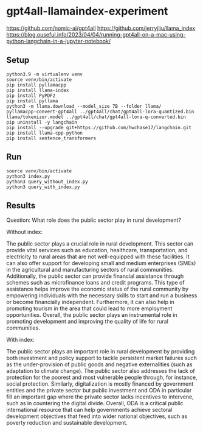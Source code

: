 # gpt4all-llamaindex-experiment

https://github.com/nomic-ai/gpt4all
https://github.com/jerryjliu/llama_index
https://blog.ouseful.info/2023/04/04/running-gpt4all-on-a-mac-using-python-langchain-in-a-jupyter-notebook/

## Setup
```
python3.9 -m virtualenv venv
source venv/bin/activate
pip install pyllamacpp
pip install llama-index
pip install PyPDF2
pip install pyllama
python3 -m llama.download --model_size 7B --folder llama/
pyllamacpp-convert-gpt4all ../gpt4all/chat/gpt4all-lora-quantized.bin llama/tokenizer.model ../gpt4all/chat/gpt4all-lora-q-converted.bin
pip uninstall -y langchain
pip install --upgrade git+https://github.com/hwchase17/langchain.git
pip install llama-cpp-python
pip install sentence_transformers
```

## Run
```
source venv/bin/activate
python3 index.py
python3 query_without_index.py
python3 query_with_index.py
```

## Results
Question: What role does the public sector play in rural development?

Without index:

The public sector plays a crucial role in rural development. This sector can provide vital services such as education, healthcare, transportation, and electricity to rural areas that are not well-equipped with these facilities. It can also offer support for developing small and medium enterprises (SMEs) in the agricultural and manufacturing sectors of rural communities. Additionally, the public sector can provide financial assistance through schemes such as microfinance loans and credit programs. This type of assistance helps improve the economic status of the rural community by empowering individuals with the necessary skills to start and run a business or become financially independent. Furthermore, it can also help in promoting tourism in the area that could lead to more employment opportunities. Overall, the public sector plays an instrumental role in promoting development and improving the quality of life for rural communities.


With index:

The public sector plays an important role in rural development by providing both investment and policy support to tackle persistent market failures such as the under-provision of public goods and negative externalities (such as adaptation to climate change). The public sector also addresses the lack of protection for the poorest and most vulnerable people through, for instance, social protection. Similarly, digitalization is mostly financed by government entities and the private sector but public investment and ODA in particular fill an important gap where the private sector lacks incentives to intervene, such as in countering the digital divide. Overall, ODA is a critical public international resource that can help governments achieve sectoral development objectives that feed into wider national objectives, such as poverty reduction and sustainable development.
